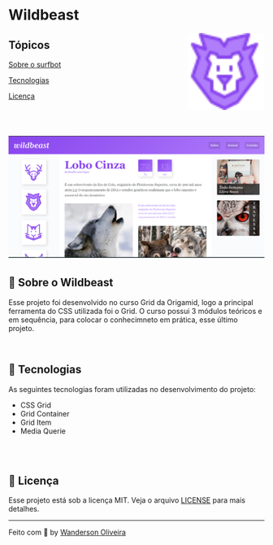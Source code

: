 # Wildbeast

<img align="right" src="img/icones/leao.svg" style="margin-bottom: 30px" width="30%" alt="Surfbot">

## Tópicos 

[Sobre o surfbot](#sobre-o-wildbeast)

[Tecnologias](#tecnologias)

[Licença](#licença)

<br>

<h1 aling="center">
    <img src="img/lobo.png">
</h1>

## 📖 Sobre o Wildbeast

Esse projeto foi desenvolvido no curso Grid da Origamid, logo a principal ferramenta do CSS utilizada foi o Grid. O curso possui 3 módulos teóricos e em sequência, para colocar o conhecimneto em prática, esse último projeto.

<br>

## 🚀 Tecnologias

As seguintes tecnologias foram utilizadas no desenvolvimento do projeto:

- CSS Grid
- Grid Container
- Grid Item
- Media Querie

<br>


<br>

## 📝 Licença

Esse projeto está sob a licença MIT. Veja o arquivo [LICENSE](/LICENSE) para mais detalhes.

---

Feito com :purple_heart: by [Wanderson Oliveira](https://github.com/wanderson1873)